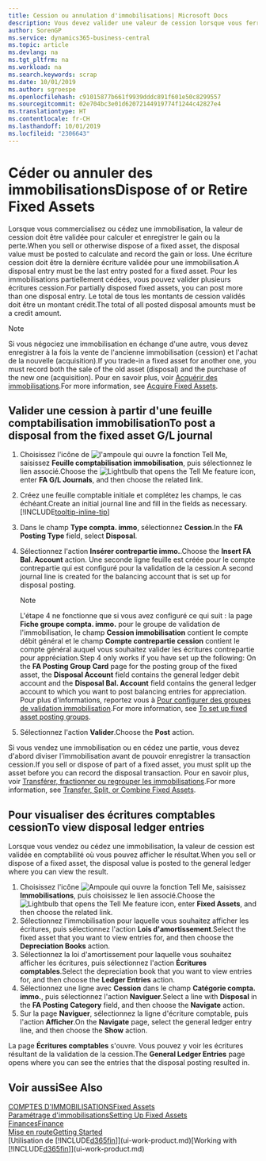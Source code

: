 ```yaml
---
title: Cession ou annulation d'immobilisations| Microsoft Docs
description: Vous devez valider une valeur de cession lorsque vous ferraillez, vendez, ou annulez une immobilisation.
author: SorenGP
ms.service: dynamics365-business-central
ms.topic: article
ms.devlang: na
ms.tgt_pltfrm: na
ms.workload: na
ms.search.keywords: scrap
ms.date: 10/01/2019
ms.author: sgroespe
ms.openlocfilehash: c91015877b661f9939dddc891f601e50c8299557
ms.sourcegitcommit: 02e704bc3e01d62072144919774f1244c42827e4
ms.translationtype: HT
ms.contentlocale: fr-CH
ms.lasthandoff: 10/01/2019
ms.locfileid: "2306643"
---
```

# <a name="dispose-of-or-retire-fixed-assets"></a><span data-ttu-id="b6eb5-103">Céder ou annuler des immobilisations</span><span class="sxs-lookup"><span data-stu-id="b6eb5-103">Dispose of or Retire Fixed Assets</span></span>
<span data-ttu-id="b6eb5-104">Lorsque vous commercialisez ou cédez une immobilisation, la valeur de cession doit être validée pour calculer et enregistrer le gain ou la perte.</span><span class="sxs-lookup"><span data-stu-id="b6eb5-104">When you sell or otherwise dispose of a fixed asset, the disposal value must be posted to calculate and record the gain or loss.</span></span> <span data-ttu-id="b6eb5-105">Une écriture cession doit être la dernière écriture validée pour une immobilisation.</span><span class="sxs-lookup"><span data-stu-id="b6eb5-105">A disposal entry must be the last entry posted for a fixed asset.</span></span> <span data-ttu-id="b6eb5-106">Pour les immobilisations partiellement cédées, vous pouvez valider plusieurs écritures cession.</span><span class="sxs-lookup"><span data-stu-id="b6eb5-106">For partially disposed fixed assets, you can post more than one disposal entry.</span></span> <span data-ttu-id="b6eb5-107">Le total de tous les montants de cession validés doit être un montant crédit.</span><span class="sxs-lookup"><span data-stu-id="b6eb5-107">The total of all posted disposal amounts must be a credit amount.</span></span>  

> [!NOTE]  
>   <span data-ttu-id="b6eb5-108">Si vous négociez une immobilisation en échange d'une autre, vous devez enregistrer à la fois la vente de l'ancienne immobilisation (cession) et l'achat de la nouvelle (acquisition).</span><span class="sxs-lookup"><span data-stu-id="b6eb5-108">If you trade-in a fixed asset for another one, you must record both the sale of the old asset (disposal) and the purchase of the new one (acquisition).</span></span> <span data-ttu-id="b6eb5-109">Pour en savoir plus, voir [Acquérir des immobilisations](fa-how-acquire.md).</span><span class="sxs-lookup"><span data-stu-id="b6eb5-109">For more information, see [Acquire Fixed Assets](fa-how-acquire.md).</span></span>  

## <a name="to-post-a-disposal-from-the-fixed-asset-gl-journal"></a><span data-ttu-id="b6eb5-110">Valider une cession à partir d'une feuille comptabilisation immobilisation</span><span class="sxs-lookup"><span data-stu-id="b6eb5-110">To post a disposal from the fixed asset G/L journal</span></span>
1. <span data-ttu-id="b6eb5-111">Choisissez l'icône de ![l'ampoule qui ouvre la fonction Tell Me](media/ui-search/search_small.png "Dites-moi ce que vous voulez faire"), saisissez **Feuille comptabilisation immobilisation**, puis sélectionnez le lien associé.</span><span class="sxs-lookup"><span data-stu-id="b6eb5-111">Choose the ![Lightbulb that opens the Tell Me feature](media/ui-search/search_small.png "Tell me what you want to do") icon, enter **FA G/L Journals**, and then choose the related link.</span></span>  
2. <span data-ttu-id="b6eb5-112">Créez une feuille comptable initiale et complétez les champs, le cas échéant.</span><span class="sxs-lookup"><span data-stu-id="b6eb5-112">Create an initial journal line and fill in the fields as necessary.</span></span> [!INCLUDE[tooltip-inline-tip](includes/tooltip-inline-tip_md.md)]  
3. <span data-ttu-id="b6eb5-113">Dans le champ **Type compta. immo**, sélectionnez **Cession**.</span><span class="sxs-lookup"><span data-stu-id="b6eb5-113">In the **FA Posting Type** field, select **Disposal**.</span></span>  
4. <span data-ttu-id="b6eb5-114">Sélectionnez l'action **Insérer contrepartie immo.**.</span><span class="sxs-lookup"><span data-stu-id="b6eb5-114">Choose the **Insert FA Bal. Account** action.</span></span> <span data-ttu-id="b6eb5-115">Une seconde ligne feuille est créée pour le compte contrepartie qui est configuré pour la validation de la cession.</span><span class="sxs-lookup"><span data-stu-id="b6eb5-115">A second journal line is created for the balancing account that is set up for disposal posting.</span></span>  

    > [!NOTE]  
    >   <span data-ttu-id="b6eb5-116">L'étape 4 ne fonctionne que si vous avez configuré ce qui suit : la page **Fiche groupe compta. immo.** pour le groupe de validation de l'immobilisation, le champ **Cession immobilisation** contient le compte débit général et le champ **Compte contrepartie cession** contient le compte général auquel vous souhaitez valider les écritures contrepartie pour appréciation.</span><span class="sxs-lookup"><span data-stu-id="b6eb5-116">Step 4 only works if you have set up the following: On the **FA Posting Group Card** page for the posting group of the fixed asset, the **Disposal Account** field contains the general ledger debit account and the **Disposal Bal. Account** field contains the general ledger account to which you want to post balancing entries for appreciation.</span></span> <span data-ttu-id="b6eb5-117">Pour plus d'informations, reportez vous à [Pour configurer des groupes de validation immobilisation](fa-how-setup-general.md#to-set-up-fixed-asset-posting-groups).</span><span class="sxs-lookup"><span data-stu-id="b6eb5-117">For more information, see [To set up fixed asset posting groups](fa-how-setup-general.md#to-set-up-fixed-asset-posting-groups).</span></span>  
5. <span data-ttu-id="b6eb5-118">Sélectionnez l'action **Valider**.</span><span class="sxs-lookup"><span data-stu-id="b6eb5-118">Choose the **Post** action.</span></span>  

<span data-ttu-id="b6eb5-119">Si vous vendez une immobilisation ou en cédez une partie, vous devez d'abord diviser l'immobilisation avant de pouvoir enregistrer la transaction cession.</span><span class="sxs-lookup"><span data-stu-id="b6eb5-119">If you sell or dispose of part of a fixed asset, you must split up the asset before you can record the disposal transaction.</span></span> <span data-ttu-id="b6eb5-120">Pour en savoir plus, voir [Transférer, fractionner ou regrouper les immobilisations](fa-how-trans-split-combine.md).</span><span class="sxs-lookup"><span data-stu-id="b6eb5-120">For more information, see [Transfer, Split, or Combine Fixed Assets](fa-how-trans-split-combine.md).</span></span>  

## <a name="to-view-disposal-ledger-entries"></a><span data-ttu-id="b6eb5-121">Pour visualiser des écritures comptables cession</span><span class="sxs-lookup"><span data-stu-id="b6eb5-121">To view disposal ledger entries</span></span>
<span data-ttu-id="b6eb5-122">Lorsque vous vendez ou cédez une immobilisation, la valeur de cession est validée en comptabilité où vous pouvez afficher le résultat.</span><span class="sxs-lookup"><span data-stu-id="b6eb5-122">When you sell or dispose of a fixed asset, the disposal value is posted to the general ledger where you can view the result.</span></span>  

1. <span data-ttu-id="b6eb5-123">Choisissez l'icône ![Ampoule qui ouvre la fonction Tell Me](media/ui-search/search_small.png "Dites-moi ce que vous voulez faire"), saisissez **Immobilisations**, puis choisissez le lien associé.</span><span class="sxs-lookup"><span data-stu-id="b6eb5-123">Choose the ![Lightbulb that opens the Tell Me feature](media/ui-search/search_small.png "Tell me what you want to do") icon, enter **Fixed Assets**, and then choose the related link.</span></span>  
2. <span data-ttu-id="b6eb5-124">Sélectionnez l'immobilisation pour laquelle vous souhaitez afficher les écritures, puis sélectionnez l'action **Lois d'amortissement**.</span><span class="sxs-lookup"><span data-stu-id="b6eb5-124">Select the fixed asset that you want to view entries for, and then choose the **Depreciation Books** action.</span></span>  
3. <span data-ttu-id="b6eb5-125">Sélectionnez la loi d'amortissement pour laquelle vous souhaitez afficher les écritures, puis sélectionnez l'action **Écritures comptables**.</span><span class="sxs-lookup"><span data-stu-id="b6eb5-125">Select the depreciation book that you want to view entries for, and then choose the **Ledger Entries** action.</span></span>  
4. <span data-ttu-id="b6eb5-126">Sélectionnez une ligne avec **Cession** dans le champ **Catégorie compta. immo.**, puis sélectionnez l'action **Naviguer**.</span><span class="sxs-lookup"><span data-stu-id="b6eb5-126">Select a line with **Disposal** in the **FA Posting Category** field, and then choose the **Navigate** action.</span></span>  
5. <span data-ttu-id="b6eb5-127">Sur la page **Naviguer**, sélectionnez la ligne d'écriture comptable, puis l'action **Afficher**.</span><span class="sxs-lookup"><span data-stu-id="b6eb5-127">On the **Navigate** page, select the general ledger entry line, and then choose the **Show** action.</span></span>  

<span data-ttu-id="b6eb5-128">La page **Écritures comptables** s'ouvre. Vous pouvez y voir les écritures résultant de la validation de la cession.</span><span class="sxs-lookup"><span data-stu-id="b6eb5-128">The **General Ledger Entries** page opens where you can see the entries that the disposal posting resulted in.</span></span>  

## <a name="see-also"></a><span data-ttu-id="b6eb5-129">Voir aussi</span><span class="sxs-lookup"><span data-stu-id="b6eb5-129">See Also</span></span>
[<span data-ttu-id="b6eb5-130">COMPTES D'IMMOBILISATIONS</span><span class="sxs-lookup"><span data-stu-id="b6eb5-130">Fixed Assets</span></span>](fa-manage.md)  
[<span data-ttu-id="b6eb5-131">Paramétrage d'immobilisations</span><span class="sxs-lookup"><span data-stu-id="b6eb5-131">Setting Up Fixed Assets</span></span>](fa-setup.md)  
[<span data-ttu-id="b6eb5-132">Finances</span><span class="sxs-lookup"><span data-stu-id="b6eb5-132">Finance</span></span>](finance.md)  
[<span data-ttu-id="b6eb5-133">Mise en route</span><span class="sxs-lookup"><span data-stu-id="b6eb5-133">Getting Started</span></span>](product-get-started.md)  
<span data-ttu-id="b6eb5-134">[Utilisation de [!INCLUDE[d365fin](includes/d365fin_md.md)]](ui-work-product.md)</span><span class="sxs-lookup"><span data-stu-id="b6eb5-134">[Working with [!INCLUDE[d365fin](includes/d365fin_md.md)]](ui-work-product.md)</span></span>
